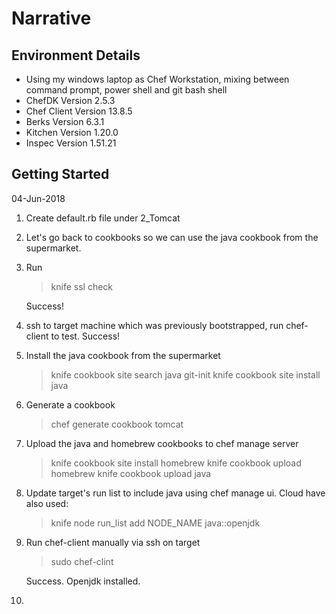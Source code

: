 # Narrative

## Environment Details
- Using my windows laptop as Chef Workstation, mixing between command prompt, power shell and git bash shell
- ChefDK Version 2.5.3
- Chef Client Version 13.8.5
- Berks Version 6.3.1
- Kitchen Version 1.20.0
- Inspec Version 1.51.21

## Getting Started
04-Jun-2018

1. Create default.rb file under 2_Tomcat

2. Let's go back to cookbooks so we can use the java cookbook from the supermarket.

3. Run
   
   > knife ssl check

   Success!

4. ssh to target machine which was previously bootstrapped, run chef-client to test.
   Success!

5. Install the java cookbook from the supermarket

   > knife cookbook site search java
   > git-init
   > knife cookbook site install java

6. Generate a cookbook

   > chef generate cookbook tomcat

7. Upload the java and homebrew cookbooks to chef manage server

   > knife cookbook site install homebrew
   > knife cookbook upload homebrew
   > knife cookbook upload java

8. Update target's run list to include java using chef manage ui. Cloud have also used:
   > knife node run_list add NODE_NAME java::openjdk

9. Run chef-client manually via ssh on target
   
   >sudo chef-clint 

   Success. Openjdk installed.

10. 
